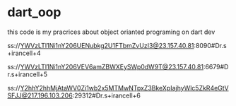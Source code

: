 # dart_oop
this code is my pracrices about object orianted programing on dart dev


ss://YWVzLTI1Ni1nY206UENubkg2U1FTbmZvUzI3@23.157.40.81:8090#Dr.s+irancell+4


ss://YWVzLTI1Ni1nY206VEV6amZBWXEySWp0dW9T@23.157.40.81:6679#Dr.s+irancell+5



ss://Y2hhY2hhMjAtaWV0Zi1wb2x5MTMwNTpxZ3BkeXpIajhyWlc5ZkR4eGtVSFJJ@217.196.103.206:29312#Dr.s+irancell+6



